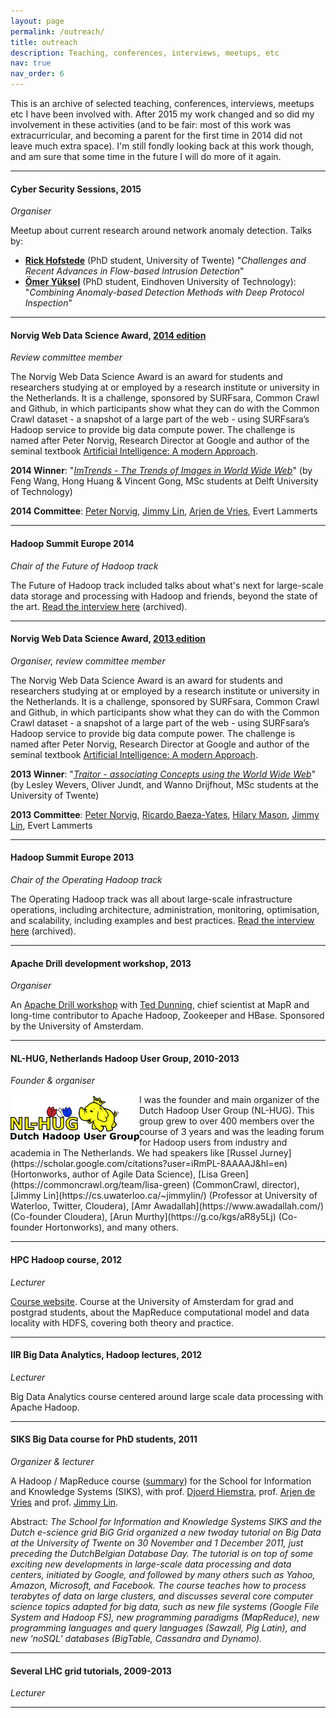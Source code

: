```yaml
---
layout: page
permalink: /outreach/
title: outreach
description: Teaching, conferences, interviews, meetups, etc
nav: true
nav_order: 6
---
```


This is an archive of selected teaching, conferences, interviews, meetups etc I have been involved with. After 2015 my work changed and so did my involvement in these activities (and to be fair: most of this work was extracurricular, and becoming a parent for the first time in 2014 did not leave much extra space). I'm still fondly looking back at this work though, and am sure that some time in the future I will do more of it again.

---

#### <i class="fa-solid fa-hashtag"></i> Cyber Security Sessions, 2015

_Organiser_

Meetup about current research around network anomaly detection. Talks by:

- **[Rick Hofstede](https://www.linkedin.com/in/rhofstede/)** (PhD student, University of Twente) "_Challenges and Recent Advances in Flow-based Intrusion Detection_"
- **[Ömer Yüksel](https://www.linkedin.com/in/omersyuksel/)** (PhD student, Eindhoven University of Technology): "_Combining Anomaly-based Detection Methods with Deep Protocol Inspection_"

---

#### <i class="fa-solid fa-hashtag"></i> Norvig Web Data Science Award, [2014 edition](https://norvigaward.github.io/learnmore.html)

_Review committee member_

The Norvig Web Data Science Award is an award for students and researchers studying at or employed by a research institute or university in the Netherlands. It is a challenge, sponsored by SURFsara, Common Crawl and Github, in which participants show what they can do with the Common Crawl dataset - a snapshot of a large part of the web - using SURFsara’s Hadoop service to provide big data compute power. The challenge is named after Peter Norvig, Research Director at Google and author of the seminal textbook [Artificial Intelligence: A modern Approach](http://www.cs.berkeley.edu/~russell/aima.html).

**2014 Winner**: "_[ImTrends - The Trends of Images in World Wide Web](https://github.com/norvigaward/naward07/wiki)_" (by Feng Wang, Hong Huang & Vincent Gong, MSc students at Delft University of Technology)

**2014 Committee**: [Peter Norvig](https://www.norvig.com/), [Jimmy Lin](https://cs.uwaterloo.ca/~jimmylin/), [Arjen de Vries](https://www.ru.nl/personen/vries-a-de), Evert Lammerts

---

#### <i class="fa-solid fa-hashtag"></i> Hadoop Summit Europe 2014

_Chair of the Future of Hadoop track_

The Future of Hadoop track included talks about what's next for large-scale data storage and processing with Hadoop and friends, beyond the state of the art. [Read the interview here](https://web.archive.org/web/20140823135750/http://hadoopsummit.org/amsterdam-blog/track-chair-interview-evert-lammerts/) (archived).

---

#### <i class="fa-solid fa-hashtag"></i> Norvig Web Data Science Award, [2013 edition](https://norvigaward.github.io/2012/learnmore.html)

_Organiser, review committee member_

The Norvig Web Data Science Award is an award for students and researchers studying at or employed by a research institute or university in the Netherlands. It is a challenge, sponsored by SURFsara, Common Crawl and Github, in which participants show what they can do with the Common Crawl dataset - a snapshot of a large part of the web - using SURFsara’s Hadoop service to provide big data compute power. The challenge is named after Peter Norvig, Research Director at Google and author of the seminal textbook [Artificial Intelligence: A modern Approach](http://www.cs.berkeley.edu/~russell/aima.html).

**2013 Winner**: "_[Traitor - associating Concepts using the World Wide Web](https://github.com/norvigaward/2012-naward13/wiki)_" (by Lesley Wevers, Oliver Jundt, and Wanno Drijfhout, MSc students at the University of Twente)

**2013 Committee**: [Peter Norvig](https://www.norvig.com/), [Ricardo Baeza-Yates](https://users.dcc.uchile.cl/~rbaeza/), [Hilary Mason](https://hilarymason.com/), [Jimmy Lin](https://cs.uwaterloo.ca/~jimmylin/), Evert Lammerts

---

#### <i class="fa-solid fa-hashtag"></i> Hadoop Summit Europe 2013

_Chair of the Operating Hadoop track_

The Operating Hadoop track was all about large-scale infrastructure operations, including architecture, administration, monitoring, optimisation, and scalability, including examples and best practices. [Read the interview here](https://web.archive.org/web/20130219014452/http://hadoopsummit.org/amsterdam-blog/meet-the-track-chairs-evert-lammerts-of-the-operating-hadoop-track/) (archived).

---

#### <i class="fa-solid fa-hashtag"></i> Apache Drill development workshop, 2013

_Organiser_

An [Apache Drill workshop](https://web.archive.org/web/20150819141536/http://www.eventbrite.com/e/apache-drill-development-workshop-by-ted-dunning-registration-5555424424) with [Ted Dunning](https://scholar.google.com/citations?hl=en&user=t-pYfwUAAAAJ&view_op=list_works&sortby=pubdate), chief scientist at MapR and long-time contributor to Apache Hadoop, Zookeeper and HBase. Sponsored by the University of Amsterdam.

---

#### <i class="fa-solid fa-hashtag"></i> NL-HUG, Netherlands Hadoop User Group, 2010-2013

_Founder & organiser_

<img align="left" src="/assets/img/nl-hug.png" />
I was the founder and main organizer of the Dutch Hadoop User Group (NL-HUG). This group grew to over 400 members over the course of 3 years and was the leading forum for Hadoop users from industry and academia in The Netherlands. We had speakers like [Russel Jurney](https://scholar.google.com/citations?user=iRmPL-8AAAAJ&hl=en) (Hortonworks, author of Agile Data Science), [Lisa Green](https://commoncrawl.org/team/lisa-green) (CommonCrawl, director), [Jimmy Lin](https://cs.uwaterloo.ca/~jimmylin/) (Professor at University of Waterloo, Twitter, Cloudera), [Amr Awadallah](https://www.awadallah.com/) (Co-founder Cloudera), [Arun Murthy](https://g.co/kgs/aR8y5Lj) (Co-founder Hortonworks), and many others.

---

#### <i class="fa-solid fa-hashtag"></i> HPC Hadoop course, 2012

_Lecturer_

[Course website](https://hpc.uva.nl/). Course at the University of Amsterdam for grad and postgrad students, about the MapReduce computational model and data locality with HDFS, covering both theory and practice.

---

#### <i class="fa-solid fa-hashtag"></i> IIR Big Data Analytics, Hadoop lectures, 2012

_Lecturer_

Big Data Analytics course centered around large scale data processing with Apache Hadoop.

---

#### <i class="fa-solid fa-hashtag"></i> SIKS Big Data course for PhD students, 2011

_Organizer & lecturer_

A Hadoop / MapReduce course ([summary](https://repository.ubn.ru.nl/bitstream/handle/2066/227275/227275.pdf?sequence=1)) for the School for Information and Knowledge Systems (SIKS), with prof. [Djoerd Hiemstra](https://www.ru.nl/personen/hiemstra-d), prof. [Arjen de Vries](https://www.ru.nl/personen/vries-a-de) and prof. [Jimmy Lin](https://cs.uwaterloo.ca/~jimmylin/).

Abstract: _The School for Information and Knowledge Systems SIKS and the Dutch e-science grid BiG Grid organized a new twoday tutorial on Big Data at the University of Twente on 30 November and 1 December 2011, just preceding the DutchBelgian Database Day. The tutorial is on top of some exciting new developments in large-scale data processing and data centers, initiated by Google, and followed by many others such as Yahoo, Amazon, Microsoft, and Facebook. The course teaches how to process terabytes of data on large clusters, and discusses several core computer science topics adapted for big data, such as new file systems (Google File System and Hadoop FS), new programming paradigms (MapReduce), new programming languages and query languages (Sawzall, Pig Latin), and new ‘noSQL’ databases (BigTable, Cassandra and Dynamo)._

---

#### <i class="fa-solid fa-hashtag"></i> Several LHC grid tutorials, 2009-2013

_Lecturer_

---